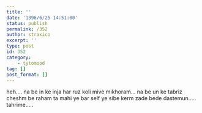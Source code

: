 ```yaml
---
title: ''
date: '1396/6/25 14:51:00'
status: publish
permalink: /352
author: straxico
excerpt: ''
type: post
id: 352
category:
    - tytomood
tag: []
post_format: []
---
```

heh…. na be in ke inja har ruz koli mive mikhoram… na be un ke tabriz cheshm be raham ta mahi ye bar self ye sibe kerm zade bede dastemun….. tahrime…..